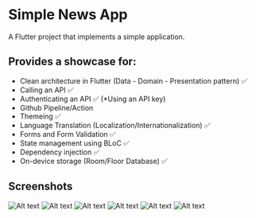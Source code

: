 # Simple News App

A Flutter project that implements a simple application.

## Provides a showcase for: 
- Clean architecture in Flutter (Data - Domain - Presentation pattern) ✅
- Calling an API ✅
- Authenticating an API ✅ (*Using an API key)
- Github Pipeline/Action
- Themeing ✅
- Language Translation (Localization/Internationalization) ✅
- Forms and Form Validation ✅
- State management using BLoC ✅
- Dependency injection ✅
- On-device storage (Room/Floor Database) ✅

## Screenshots
![Alt text](Screenshot_1703108137.png) ![Alt text](Screenshot_1703108142.png) ![Alt text](Screenshot_1703108148.png) ![Alt text](Screenshot_1703108151.png) ![Alt text](Screenshot_1703108158.png) ![Alt text](Screenshot_1703110486.png)

